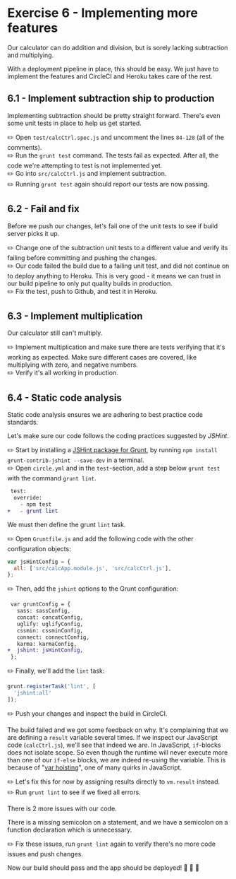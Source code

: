 # Exercise 6 - Implementing more features
Our calculator can do addition and division, but is sorely lacking subtraction and multiplying.

With a deployment pipeline in place, this should be easy. We just have to implement the features and CircleCI and Heroku takes care of the rest.

## 6.1 - Implement subtraction ship to production
Implementing subtraction should be pretty straight forward. There's even some unit tests in place to help us get started.

:pencil2: Open `test/calcCtrl.spec.js` and uncomment the lines `84-128` (all of the comments).  
:pencil2: Run the `grunt test` command. The tests fail as expected. After all, the code we're attempting to test is not implemented yet.  
:pencil2: Go into `src/calcCtrl.js` and implement subtraction.  
:pencil2: Running `grunt test` again should report our tests are now passing.  

## 6.2 - Fail and fix
Before we push our changes, let's fail one of the unit tests to see if build server picks it up.

:pencil2: Change one of the subtraction unit tests to a different value and verify its failing before committing and pushing the changes.  
:pencil2: Our code failed the build due to a failing unit test, and did not continue on to deploy anything to Heroku. This is very good - it means we can trust in our build pipeline to only put quality builds in production.  
:pencil2: Fix the test, push to Github, and test it in Heroku.

## 6.3 - Implement multiplication
Our calculator still can't multiply.

:pencil2: Implement multiplication and make sure there are tests verifying that it's working as expected. Make sure different cases are covered, like multiplying with zero, and negative numbers.  
:pencil2: Verify it's all working in production.  

## 6.4 - Static code analysis
Static code analysis ensures we are adhering to best practice code standards.

Let's make sure our code follows the coding practices suggested by _JSHint_.

:pencil2: Start by installing a [JSHint package for Grunt](https://github.com/gruntjs/grunt-contrib-jshint), by running `npm install grunt-contrib-jshint --save-dev` in a terminal.  
:pencil2: Open `circle.yml` and in the `test`-section, add a step below `grunt test` with the command `grunt lint`.

```diff
 test:
  override:
    - npm test
+   - grunt lint
```

We must then define the grunt `lint` task.

:pencil2: Open `Gruntfile.js` and add the following code with the other configuration objects:

```js
var jsHintConfig = {
  all: ['src/calcApp.module.js', 'src/calcCtrl.js'],
};
```

:pencil2: Then, add the `jshint` options to the Grunt configuration:

```diff
 var gruntConfig = {
   sass: sassConfig,
   concat: concatConfig,
   uglify: uglifyConfig,
   cssmin: cssminConfig,
   connect: connectConfig,
   karma: karmaConfig,
+  jshint: jsHintConfig,
 };
```

:pencil2: Finally, we'll add the `lint` task:

```js
grunt.registerTask('lint', [
  'jshint:all'
]);
```

:pencil2: Push your changes and inspect the build in CircleCI.

The build failed and we got some feedback on why. It's complaining that we are defining a `result` variable several times. If we inspect our JavaScript code (`calcCtrl.js`), we'll see that indeed we are. In JavaScript, `if`-blocks does not isolate scope. So even though the runtime will never execute more than one of our `if-else` blocks, we are indeed re-using the variable. This is because of "[var hoisting](https://developer.mozilla.org/en/docs/Web/JavaScript/Reference/Statements/var#var_hoisting)", one of many quirks in JavaScript.

:pencil2: Let's fix this for now by assigning results directly to `vm.result` instead.  
:pencil2: Run `grunt lint` to see if we fixed all errors.  

There is 2 more issues with our code.

There is a missing semicolon on a statement, and we have a semicolon on a function declaration which is unnecessary.

:pencil2: Fix these issues, run `grunt lint` again to verify there's no more code issues and push changes.

Now our build should pass and the app should be deployed! :tada: :tada: :tada:
